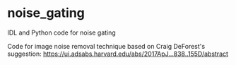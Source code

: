 # noise_gating
IDL and Python code for noise gating

Code for image noise removal technique based on Craig DeForest's suggestion: https://ui.adsabs.harvard.edu/abs/2017ApJ...838..155D/abstract
